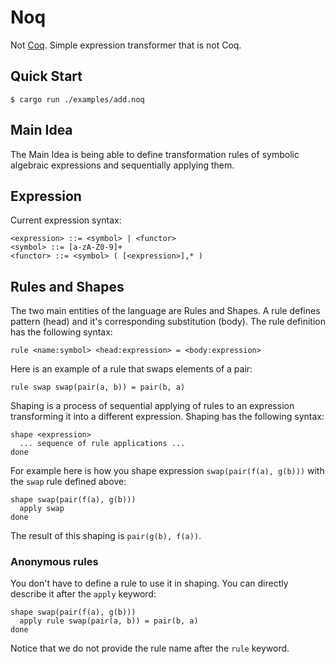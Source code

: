 # Noq

Not [Coq](https://coq.inria.fr/). Simple expression transformer that is not Coq.

## Quick Start

```console
$ cargo run ./examples/add.noq
```

## Main Idea

The Main Idea is being able to define transformation rules of symbolic algebraic expressions and sequentially applying them.

## Expression

Current expression syntax:

```
<expression> ::= <symbol> | <functor>
<symbol> ::= [a-zA-Z0-9]+
<functor> ::= <symbol> ( [<expression>],* )
```

## Rules and Shapes

The two main entities of the language are Rules and Shapes. A rule defines pattern (head) and it's corresponding substitution (body). The rule definition has the following syntax:

```
rule <name:symbol> <head:expression> = <body:expression>
```

Here is an example of a rule that swaps elements of a pair:

```
rule swap swap(pair(a, b)) = pair(b, a)
```

Shaping is a process of sequential applying of rules to an expression transforming it into a different expression. Shaping has the following syntax:

```
shape <expression>
  ... sequence of rule applications ...
done
```

For example here is how you shape expression `swap(pair(f(a), g(b)))` with the `swap` rule defined above:

```
shape swap(pair(f(a), g(b)))
  apply swap
done
```

The result of this shaping is `pair(g(b), f(a))`.

### Anonymous rules

You don't have to define a rule to use it in shaping. You can directly describe it after the `apply` keyword:

```
shape swap(pair(f(a), g(b)))
  apply rule swap(pair(a, b)) = pair(b, a)
done
```

Notice that we do not provide the rule name after the `rule` keyword.
